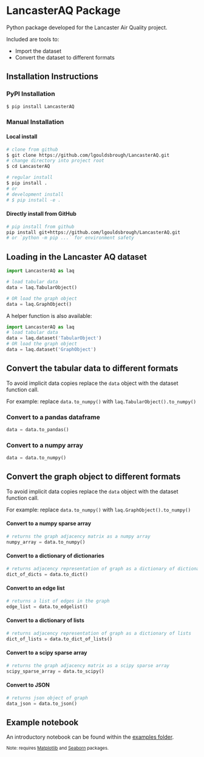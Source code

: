 # LancasterAQ Package

Python package developed for the Lancaster Air Quality project.

Included are tools to:

* Import the dataset
* Convert the dataset to different formats

## Installation Instructions

### PyPI Installation

```bash
$ pip install LancasterAQ
```

### Manual Installation

#### Local install

```bash
# clone from github
$ git clone https://github.com/lgouldsbrough/LancasterAQ.git
# change directory into project root
$ cd LancasterAQ

# regular install
$ pip install .
# or 
# development install 
# $ pip install -e .
```

#### Directly install from GitHub

```bash
# pip install from github
pip install git+https://github.com/lgouldsbrough/LancasterAQ.git
# or `python -m pip ...` for environment safety 
```

## Loading in the Lancaster AQ dataset
```python
import LancasterAQ as laq

# load tabular data
data = laq.TabularObject()

# OR load the graph object
data = laq.GraphObject()
```
A helper function is also available:
```python
import LancasterAQ as laq
# load tabular data
data = laq.dataset('TabularObject')
# OR load the graph object
data = laq.dataset('GraphObject')

```

## Convert the tabular data to different formats
To avoid implicit data copies replace the `data` object with the dataset function call.

For example: replace `data.to_numpy()` with `laq.TabularObject().to_numpy()`
### Convert to a pandas dataframe

``` python
data = data.to_pandas()
```

### Convert to a numpy array

``` python
data = data.to_numpy()
```

## Convert the graph object to different formats

To avoid implicit data copies replace the `data` object with the dataset function call.

For example: replace `data.to_numpy()` with `laq.GraphObject().to_numpy()`

#### Convert to a numpy sparse array

``` python
# returns the graph adjacency matrix as a numpy array
numpy_array = data.to_numpy()
```

#### Convert to a dictionary of dictionaries

``` python
# returns adjacency representation of graph as a dictionary of dictionaries
dict_of_dicts = data.to_dict()
```

#### Convert to an edge list

``` python
# returns a list of edges in the graph
edge_list = data.to_edgelist()
```

#### Convert to a dictionary of lists

``` python
# returns adjacency representation of graph as a dictionary of lists
dict_of_lists = data.to_dict_of_lists()
```

#### Convert to a scipy sparse array

``` python
# returns the graph adjacency matrix as a scipy sparse array
scipy_sparse_array = data.to_scipy()
```

#### Convert to JSON

``` python
# returns json object of graph
data_json = data.to_json()
```

## Example notebook

An introductory notebook can be found within the [examples folder](examples/introduction.ipynb).

<sub>Note: requires [Matplotlib](https://matplotlib.org/stable/users/getting_started/index.html#installation-quick-start) 
and [Seaborn](https://seaborn.pydata.org/installing.html)
packages.</sub>

